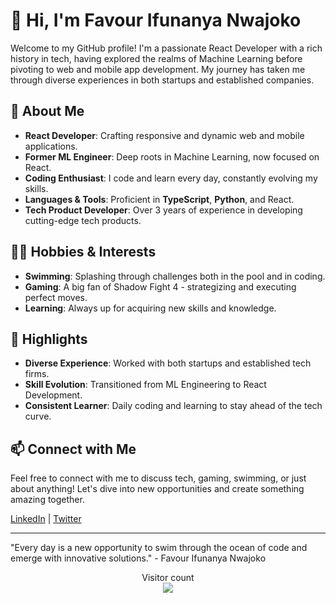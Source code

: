 # 👋 Hi, I'm Favour Ifunanya Nwajoko

Welcome to my GitHub profile! I'm a passionate React Developer with a rich history in tech, having explored the realms of Machine Learning before pivoting to web and mobile app development. My journey has taken me through diverse experiences in both startups and established companies.

## 🚀 About Me

- **React Developer**: Crafting responsive and dynamic web and mobile applications.
- **Former ML Engineer**: Deep roots in Machine Learning, now focused on React.
- **Coding Enthusiast**: I code and learn every day, constantly evolving my skills.
- **Languages & Tools**: Proficient in **TypeScript**, **Python**, and React.
- **Tech Product Developer**: Over 3 years of experience in developing cutting-edge tech products.

## 🏊‍♂️ Hobbies & Interests

- **Swimming**: Splashing through challenges both in the pool and in coding.
- **Gaming**: A big fan of Shadow Fight 4 - strategizing and executing perfect moves.
- **Learning**: Always up for acquiring new skills and knowledge.

## 🌟 Highlights

- **Diverse Experience**: Worked with both startups and established tech firms.
- **Skill Evolution**: Transitioned from ML Engineering to React Development.
- **Consistent Learner**: Daily coding and learning to stay ahead of the tech curve.

## 📫 Connect with Me

Feel free to connect with me to discuss tech, gaming, swimming, or just about anything! Let's dive into new opportunities and create something amazing together.

[LinkedIn](https://x.com/wildnwayward_) | [Twitter](https://www.linkedin.com/in/ifunanyascript)

---

"Every day is a new opportunity to swim through the ocean of code and emerge with innovative solutions." - Favour Ifunanya Nwajoko

<p align="center"> 
  Visitor count<br>
  <img src="https://profile-counter.glitch.me/ifunanyaScript/count.svg" />
</p>

